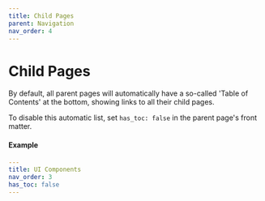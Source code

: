 ```yaml
---
title: Child Pages
parent: Navigation
nav_order: 4
---
```


# Child Pages

By default, all parent pages will automatically have a so-called 'Table of Contents' at the bottom, showing links to all their child pages.

To disable this automatic list, set `has_toc: false` in the parent page's front matter.

#### Example

```yaml
---
title: UI Components
nav_order: 3
has_toc: false
---
```

